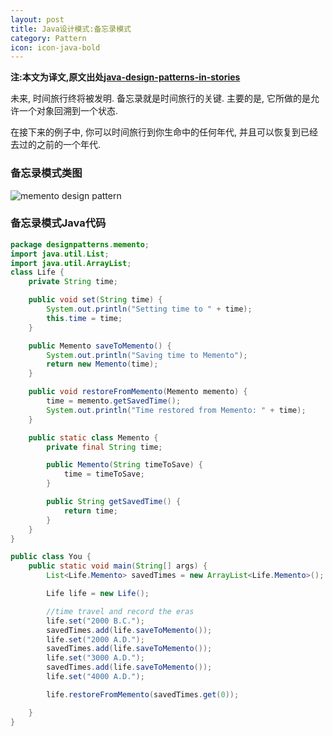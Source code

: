 ```yaml
---
layout: post
title: Java设计模式:备忘录模式
category: Pattern
icon: icon-java-bold
---
```


**注:本文为译文,原文出处[java-design-patterns-in-stories](http://www.programcreek.com/java-design-patterns-in-stories/)**

未来, 时间旅行终将被发明. 备忘录就是时间旅行的关键. 主要的是, 它所做的是允许一个对象回溯到一个状态.<br/>

在接下来的例子中, 你可以时间旅行到你生命中的任何年代, 并且可以恢复到已经去过的之前的一个年代.



### **备忘录模式类图**

<img src="http://www.programcreek.com/wp-content/uploads/2013/02/memento.png" alt="memento design pattern" class="alignleft size-full wp-image-7837">

### **备忘录模式Java代码**

``` java
package designpatterns.memento;
import java.util.List;
import java.util.ArrayList;
class Life {
    private String time;

    public void set(String time) {
        System.out.println("Setting time to " + time);
        this.time = time;
    }

    public Memento saveToMemento() {
        System.out.println("Saving time to Memento");
        return new Memento(time);
    }

    public void restoreFromMemento(Memento memento) {
        time = memento.getSavedTime();
        System.out.println("Time restored from Memento: " + time);
    }

    public static class Memento {
        private final String time;

        public Memento(String timeToSave) {
            time = timeToSave;
        }

        public String getSavedTime() {
            return time;
        }
    }
}

public class You {
    public static void main(String[] args) {
        List<Life.Memento> savedTimes = new ArrayList<Life.Memento>();

        Life life = new Life();

        //time travel and record the eras
        life.set("2000 B.C.");
        savedTimes.add(life.saveToMemento());
        life.set("2000 A.D.");
        savedTimes.add(life.saveToMemento());
        life.set("3000 A.D.");
        savedTimes.add(life.saveToMemento());
        life.set("4000 A.D.");

        life.restoreFromMemento(savedTimes.get(0));

    }
}
```
